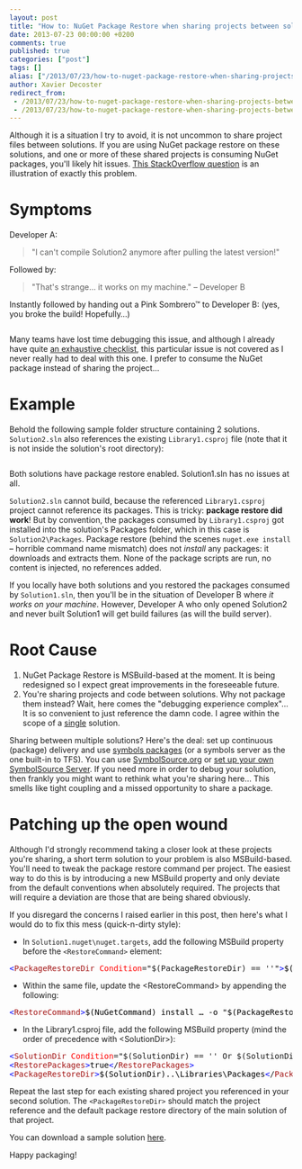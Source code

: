 ```yaml
---
layout: post
title: "How to: NuGet Package Restore when sharing projects between solutions"
date: 2013-07-23 00:00:00 +0200
comments: true
published: true
categories: ["post"]
tags: []
alias: ["/2013/07/23/how-to-nuget-package-restore-when-sharing-projects-between-solutions/"]
author: Xavier Decoster
redirect_from:
 - /2013/07/23/how-to-nuget-package-restore-when-sharing-projects-between-solutions/.html
 - /2013/07/23/how-to-nuget-package-restore-when-sharing-projects-between-solutions/.html
---
```

<p><p>Although it is a situation I try to avoid, it is not uncommon to share project files between solutions. If you are using NuGet package restore on these solutions, and one or more of these shared projects is consuming NuGet packages, you'll likely hit issues. <a href="http://stackoverflow.com/questions/17797052/nuget-not-getting-missing-packages">This StackOverflow question</a> is an illustration of exactly this problem.
</p><h1>Symptoms
</h1><p>Developer A:
</p>
<blockquote><p> "I can't compile Solution2 anymore after pulling the latest version!"
</p>
</blockquote>
<p>Followed by:
</p>
<blockquote><p>"That's strange… it works on my machine." – Developer B
</p>
</blockquote>
<p>Instantly followed by handing out a Pink Sombrero™ to Developer B: (yes, you broke the build! Hopefully…)
</p><p><img src="/get/072313_2304_HowtoNuGetP1_635102175057965339.jpg" alt=""/>
    </p><p>Many teams have lost time debugging this issue, and although I already have quite <a href="/debugging-nuget-package-restore">an exhaustive checklist</a>, this particular issue is not covered as I never really had to deal with this one. I prefer to consume the NuGet package instead of sharing the project…
</p><h1>Example
</h1><p>Behold the following sample folder structure containing 2 solutions. <code>Solution2.sln</code> also references the existing <code>Library1.csproj</code> file (note that it is not inside the solution's root directory):
</p><p><img src="/get/072313_2304_HowtoNuGetP2_635102175062339946.png" alt=""/>
    </p><p>Both solutions have package restore enabled. Solution1.sln has no issues at all.
</p><p><code>Solution2.sln</code> cannot build, because the referenced <code>Library1.csproj</code> project cannot reference its packages. This is tricky: <strong>package restore did work</strong>! But by convention, the packages consumed by <code>Library1.csproj</code> got installed into the solution's Packages folder, which in this case is <code>Solution2\Packages</code>. Package restore (behind the scenes <code>nuget.exe install</code> – horrible command name mismatch) does not <em>install</em> any packages: it downloads and extracts them. None of the package scripts are run, no content is injected, no references added.
</p><p>If you locally have both solutions and you restored the packages consumed by <code>Solution1.sln</code>, then you'll be in the situation of Developer B where <em>it works on your machine</em>. However, Developer A who only opened Solution2 and never built Solution1 will get build failures (as will the build server).
</p><h1>Root Cause
</h1><ol><li>NuGet Package Restore is MSBuild-based at the moment. It is being redesigned so I expect great improvements in the foreseeable future.
</li><li>You're sharing projects and code between solutions. Why not package them instead? Wait, here comes the "debugging experience complex"… It is so convenient to just reference the damn code. I agree within the scope of a <span style="text-decoration:underline">single</span> solution.
</li></ol><p>Sharing between multiple solutions? Here's the deal: set up continuous (package) delivery and use <a href="http://docs.nuget.org/docs/creating-packages/creating-and-publishing-a-symbol-package">symbols packages</a> (or a symbols server as the one built-in to TFS). You can use <a href="http://www.symbolsource.org">SymbolSource.org</a> or <a href="/setting-up-your-own-symbolsource-server-step-by-step">set up your own SymbolSource Server</a>. If you need more in order to debug your solution, then frankly you might want to rethink what you're sharing here… This smells like tight coupling and a missed opportunity to share a package.
</p><h1>Patching up the open wound
</h1><p>Although I'd strongly recommend taking a closer look at these projects you're sharing, a short term solution to your problem is also MSBuild-based. You'll need to tweak the package restore command per project. The easiest way to do this is by introducing a new MSBuild property and only deviate from the default conventions when absolutely required. The projects that will require a deviation are those that are being shared obviously.
</p><p>If you disregard the concerns I raised earlier in this post, then here's what I would do to fix this mess (quick-n-dirty style):
</p><ul><li>In <code>Solution1.nuget\nuget.targets</code>, add the following MSBuild property before the <code>&lt;RestoreCommand&gt;</code> element:
</li></ul><p><pre><span style="color:blue">&lt;</span><span style="color:#a31515">PackageRestoreDir </span><span style="color:red">Condition</span>=<span style="color:black">"</span>$(PackageRestoreDir) == ''<span style="color:black">"</span><span style="color:blue">&gt;</span><span style="color:black">$(SolutionDir)\Packages</span><span style="color:blue">&lt;</span>/<span style="color:#a31515">PackageRestoreDir</span><span style="color:blue">&gt;</span></pre></p><ul><li>Within the same file, update the &lt;RestoreCommand&gt; by appending the following:
</li></ul><p><pre><span style="color:blue">&lt;</span><span style="color:#a31515">RestoreCommand<span style="color:blue">&gt;</span><span style="color:black">$(NuGetCommand) install … -o "$(PackageRestoreDir) "<span style="color:blue">&lt;</span>/</span><span style="color:#a31515">RestoreCommand<span style="color:blue">&gt;</span></span></span></pre></p><ul><li>In the Library1.csproj file, add the following MSBuild property (mind the order of precedence with &lt;SolutionDir&gt;):
</li></ul><p><pre><span style="color:blue">&lt;</span><span style="color:#a31515">SolutionDir </span><span style="color:red">Condition</span>=<span style="color:black">"</span>$(SolutionDir) == '' Or $(SolutionDir) == '<em>Undefined</em>'<span style="color:black">"</span><span style="color:blue">&gt;</span><span style="color:black">..\</span><span style="color:blue">&lt;</span>/<span style="color:#a31515">SolutionDir</span><span style="color:blue">&gt;</span><span style="color:black"></span><br/><span style="color:blue">&lt;</span><span style="color:#a31515">RestorePackages</span><span style="color:blue">&gt;</span><span style="color:black">true</span><span style="color:blue">&lt;</span>/<span style="color:#a31515">RestorePackages</span><span style="color:blue">&gt;</span><span style="color:black"></span><br/><span style="color:blue">&lt;</span><span style="color:#a31515">PackageRestoreDir</span><span style="color:blue">&gt;</span><span style="color:black">$(SolutionDir)..\Libraries\Packages</span><span style="color:blue">&lt;</span>/<span style="color:#a31515">PackageRestoreDir</span><span style="color:blue">&gt;</span></pre></p><p>Repeat the last step for each existing shared project you referenced in your second solution. The <code>&lt;PackageRestoreDir&gt;</code> should match the project reference and the default package restore directory of the main solution of that project.</p><p>You can download a sample solution <a href="https://xavierdecosterblog.blob.core.windows.net/blog/2013-07-24/multisolutionroot.zip">here</a>.
</p><p>Happy packaging!</p></p>
